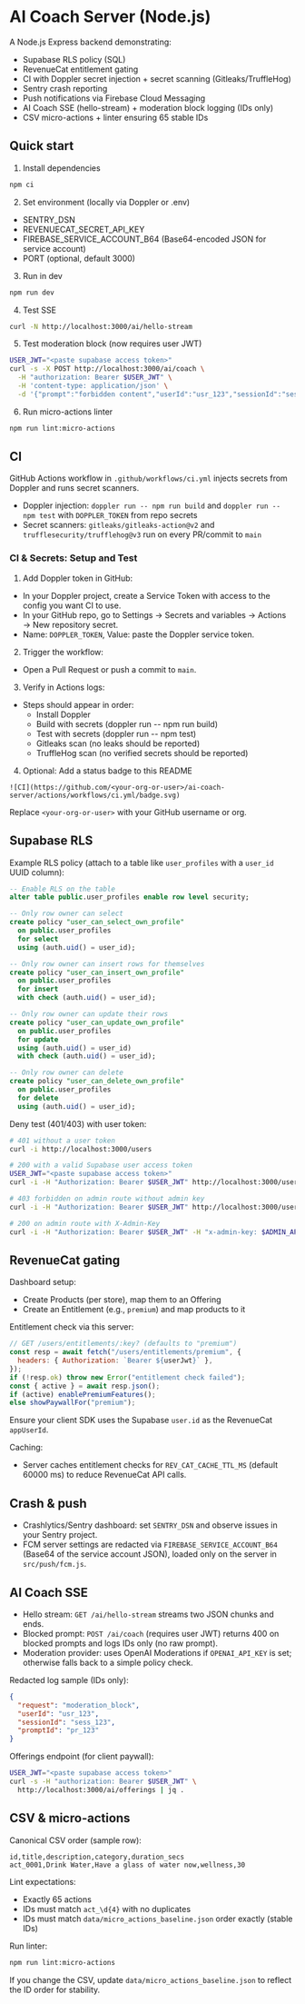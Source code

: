 # AI Coach Server (Node.js)

A Node.js Express backend demonstrating:
- Supabase RLS policy (SQL)
- RevenueCat entitlement gating
- CI with Doppler secret injection + secret scanning (Gitleaks/TruffleHog)
- Sentry crash reporting
- Push notifications via Firebase Cloud Messaging
- AI Coach SSE (hello-stream) + moderation block logging (IDs only)
- CSV micro-actions + linter ensuring 65 stable IDs

## Quick start

1. Install dependencies

```bash
npm ci
```

2. Set environment (locally via Doppler or .env)
- SENTRY_DSN
- REVENUECAT_SECRET_API_KEY
- FIREBASE_SERVICE_ACCOUNT_B64 (Base64-encoded JSON for service account)
- PORT (optional, default 3000)

3. Run in dev

```bash
npm run dev
```

4. Test SSE

```bash
curl -N http://localhost:3000/ai/hello-stream
```

5. Test moderation block (now requires user JWT)

```bash
USER_JWT="<paste supabase access token>"
curl -s -X POST http://localhost:3000/ai/coach \
  -H "authorization: Bearer $USER_JWT" \
  -H 'content-type: application/json' \
  -d '{"prompt":"forbidden content","userId":"usr_123","sessionId":"sess_123","promptId":"pr_123"}' | jq .
```

6. Run micro-actions linter

```bash
npm run lint:micro-actions
```

## CI
GitHub Actions workflow in `.github/workflows/ci.yml` injects secrets from Doppler and runs secret scanners.

- Doppler injection: `doppler run -- npm run build` and `doppler run -- npm test` with `DOPPLER_TOKEN` from repo secrets
- Secret scanners: `gitleaks/gitleaks-action@v2` and `trufflesecurity/trufflehog@v3` run on every PR/commit to `main`

### CI & Secrets: Setup and Test

1) Add Doppler token in GitHub:
- In your Doppler project, create a Service Token with access to the config you want CI to use.
- In your GitHub repo, go to Settings → Secrets and variables → Actions → New repository secret.
- Name: `DOPPLER_TOKEN`, Value: paste the Doppler service token.

2) Trigger the workflow:
- Open a Pull Request or push a commit to `main`.

3) Verify in Actions logs:
- Steps should appear in order:
  - Install Doppler
  - Build with secrets (doppler run -- npm run build)
  - Test with secrets (doppler run -- npm test)
  - Gitleaks scan (no leaks should be reported)
  - TruffleHog scan (no verified secrets should be reported)

4) Optional: Add a status badge to this README

```
![CI](https://github.com/<your-org-or-user>/ai-coach-server/actions/workflows/ci.yml/badge.svg)
```

Replace `<your-org-or-user>` with your GitHub username or org.

## Supabase RLS

Example RLS policy (attach to a table like `user_profiles` with a `user_id` UUID column):

```sql
-- Enable RLS on the table
alter table public.user_profiles enable row level security;

-- Only row owner can select
create policy "user_can_select_own_profile"
  on public.user_profiles
  for select
  using (auth.uid() = user_id);

-- Only row owner can insert rows for themselves
create policy "user_can_insert_own_profile"
  on public.user_profiles
  for insert
  with check (auth.uid() = user_id);

-- Only row owner can update their rows
create policy "user_can_update_own_profile"
  on public.user_profiles
  for update
  using (auth.uid() = user_id)
  with check (auth.uid() = user_id);

-- Only row owner can delete
create policy "user_can_delete_own_profile"
  on public.user_profiles
  for delete
  using (auth.uid() = user_id);
```

Deny test (401/403) with user token:

```bash
# 401 without a user token
curl -i http://localhost:3000/users

# 200 with a valid Supabase user access token
USER_JWT="<paste supabase access token>"
curl -i -H "Authorization: Bearer $USER_JWT" http://localhost:3000/users

# 403 forbidden on admin route without admin key
curl -i -H "Authorization: Bearer $USER_JWT" http://localhost:3000/users/all

# 200 on admin route with X-Admin-Key
curl -i -H "Authorization: Bearer $USER_JWT" -H "x-admin-key: $ADMIN_API_KEY" http://localhost:3000/users/all
```

## RevenueCat gating

Dashboard setup:
- Create Products (per store), map them to an Offering
- Create an Entitlement (e.g., `premium`) and map products to it

Entitlement check via this server:

```js
// GET /users/entitlements/:key? (defaults to "premium")
const resp = await fetch("/users/entitlements/premium", {
  headers: { Authorization: `Bearer ${userJwt}` },
});
if (!resp.ok) throw new Error("entitlement check failed");
const { active } = await resp.json();
if (active) enablePremiumFeatures();
else showPaywallFor("premium");
```

Ensure your client SDK uses the Supabase `user.id` as the RevenueCat `appUserId`.

Caching:
- Server caches entitlement checks for `REV_CAT_CACHE_TTL_MS` (default 60000 ms) to reduce RevenueCat API calls.

## Crash & push

- Crashlytics/Sentry dashboard: set `SENTRY_DSN` and observe issues in your Sentry project.
- FCM server settings are redacted via `FIREBASE_SERVICE_ACCOUNT_B64` (Base64 of the service account JSON), loaded only on the server in `src/push/fcm.js`.

## AI Coach SSE

- Hello stream: `GET /ai/hello-stream` streams two JSON chunks and ends.
- Blocked prompt: `POST /ai/coach` (requires user JWT) returns 400 on blocked prompts and logs IDs only (no raw prompt).
- Moderation provider: uses OpenAI Moderations if `OPENAI_API_KEY` is set; otherwise falls back to a simple policy check.

Redacted log sample (IDs only):

```json
{
  "request": "moderation_block",
  "userId": "usr_123",
  "sessionId": "sess_123",
  "promptId": "pr_123"
}
```

Offerings endpoint (for client paywall):

```bash
USER_JWT="<paste supabase access token>"
curl -s -H "authorization: Bearer $USER_JWT" \
  http://localhost:3000/ai/offerings | jq .
```

## CSV & micro-actions

Canonical CSV order (sample row):

```csv
id,title,description,category,duration_secs
act_0001,Drink Water,Have a glass of water now,wellness,30
```

Lint expectations:
- Exactly 65 actions
- IDs must match `act_\d{4}` with no duplicates
- IDs must match `data/micro_actions_baseline.json` order exactly (stable IDs)

Run linter:

```bash
npm run lint:micro-actions
```

If you change the CSV, update `data/micro_actions_baseline.json` to reflect the ID order for stability.
